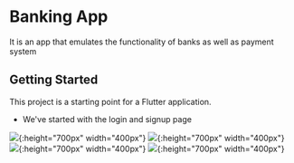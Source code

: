 # Banking App
It is an app that emulates the functionality of banks as well as payment system

## Getting Started

This project is a starting point for a Flutter application.

- We've started with the login and signup page

![](https://github.com/Perception12/flutter_banking_ui/blob/main/assets/images/ss1.png){:height="700px" width="400px"}
![](https://github.com/Perception12/flutter_banking_ui/blob/main/assets/images/ss2.png){:height="700px" width="400px"}
![](https://github.com/Perception12/flutter_banking_ui/blob/main/assets/images/ss3.png){:height="700px" width="400px"}
![](https://github.com/Perception12/flutter_banking_ui/blob/main/assets/images/ss4.png){:height="700px" width="400px"}
